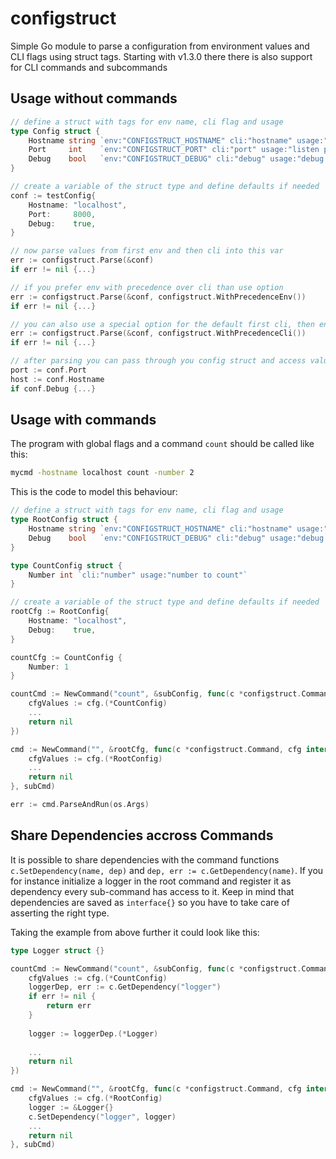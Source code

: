 # configstruct
Simple Go module to parse a configuration from environment values and CLI flags using struct tags.
Starting with v1.3.0 there there is also support for CLI commands and subcommands

## Usage without commands
```Go
// define a struct with tags for env name, cli flag and usage
type Config struct {
	Hostname string `env:"CONFIGSTRUCT_HOSTNAME" cli:"hostname" usage:"hostname value"`
	Port     int    `env:"CONFIGSTRUCT_PORT" cli:"port" usage:"listen port"`
	Debug    bool   `env:"CONFIGSTRUCT_DEBUG" cli:"debug" usage:"debug mode"`
}

// create a variable of the struct type and define defaults if needed
conf := testConfig{
    Hostname: "localhost",
    Port:     8000,
    Debug:    true,
}

// now parse values from first env and then cli into this var
err := configstruct.Parse(&conf)
if err != nil {...}

// if you prefer env with precedence over cli than use option
err := configstruct.Parse(&conf, configstruct.WithPrecedenceEnv())
if err != nil {...}

// you can also use a special option for the default first cli, then env
err := configstruct.Parse(&conf, configstruct.WithPrecedenceCli())
if err != nil {...}

// after parsing you can pass through you config struct and access values
port := conf.Port
host := conf.Hostname
if conf.Debug {...}
```

## Usage with commands
The program with global flags and a command `count` should be called like this:
````bash
mycmd -hostname localhost count -number 2

```` 

This is the code to model this behaviour:

```Go
// define a struct with tags for env name, cli flag and usage
type RootConfig struct {
	Hostname string `env:"CONFIGSTRUCT_HOSTNAME" cli:"hostname" usage:"hostname value"`
	Debug    bool   `env:"CONFIGSTRUCT_DEBUG" cli:"debug" usage:"debug mode"`
}

type CountConfig struct {
    Number int `cli:"number" usage:"number to count"`
} 

// create a variable of the struct type and define defaults if needed
rootCfg := RootConfig{
    Hostname: "localhost",
    Debug:    true,
}

countCfg := CountConfig {
    Number: 1
}

countCmd := NewCommand("count", &subConfig, func(c *configstruct.Command, cfg interface{}) error {
    cfgValues := cfg.(*CountConfig)
    ...
    return nil
})

cmd := NewCommand("", &rootCfg, func(c *configstruct.Command, cfg interface{}) error {
    cfgValues := cfg.(*RootConfig)
    ...
    return nil
}, subCmd)

err := cmd.ParseAndRun(os.Args)
```

## Share Dependencies accross Commands
It is possible to share dependencies with the command functions `c.SetDependency(name, dep)` and `dep, err := c.GetDependency(name)`.
If you for instance initialize a logger in the root command and register it as dependency every sub-command has
access to it. Keep in mind that dependencies are saved as `interface{}` so you have to take care of asserting the right type.

Taking the example from above further it could look like this:
```Go
type Logger struct {}

countCmd := NewCommand("count", &subConfig, func(c *configstruct.Command, cfg interface{}) error {
    cfgValues := cfg.(*CountConfig)
	loggerDep, err := c.GetDependency("logger")
	if err != nil {
	    return err	
	}
	
	logger := loggerDep.(*Logger)
	
    ...
    return nil
})

cmd := NewCommand("", &rootCfg, func(c *configstruct.Command, cfg interface{}) error {
    cfgValues := cfg.(*RootConfig)
    logger := &Logger{}
    c.SetDependency("logger", logger)
    ...
    return nil
}, subCmd)


```